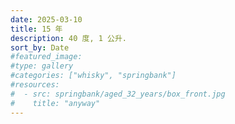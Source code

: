 ```yaml
---
date: 2025-03-10
title: 15 年
description: 40 度, 1 公升.
sort_by: Date
#featured_image: 
#type: gallery
#categories: ["whisky", "springbank"]
#resources:
#  - src: springbank/aged_32_years/box_front.jpg
#    title: "anyway"
---
```

